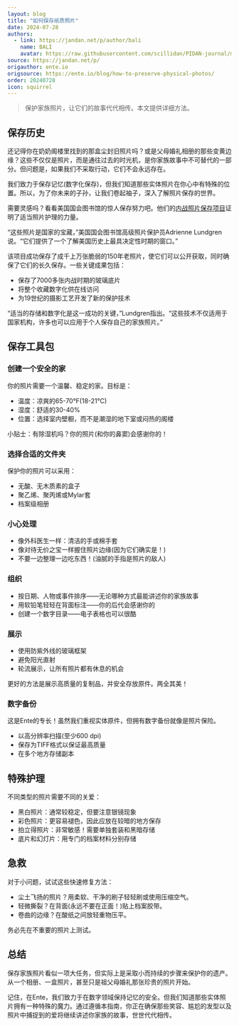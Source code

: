 ```yaml
---
layout: blog
title: "如何保存纸质照片"
date: 2024-07-28
authors:
  - link: https://jandan.net/p/author/bali
    name: BALI
    avatar: https://raw.githubusercontent.com/scillidan/PIDAN-journal/main/asset/yafa.png
source: https://jandan.net/p/
origauthor: ente.io
origsource: https://ente.io/blog/how-to-preserve-physical-photos/
order: 20240728
icon: squirrel
---
```


> 保护家族照片，让它们的故事代代相传。本文提供详细方法。

## 保存历史

还记得你在奶奶阁楼里找到的那盒尘封旧照片吗？或是父母婚礼相册的那些变黄边缘？这些不仅仅是照片，而是通往过去的时光机，是你家族故事中不可替代的一部分。但问题是，如果我们不采取行动，它们不会永远存在。

我们致力于保存记忆(数字化保存)，但我们知道那些实体照片在你心中有特殊的位置。所以，为了你未来的子孙，让我们卷起袖子，深入了解照片保存的世界。

需要灵感吗？看看美国国会图书馆的惊人保存努力吧。他们的[内战照片保存项目](https://www.loc.gov/collections/civil-war-glass-negatives/about-this-collection/)证明了适当照片护理的力量。

“这些照片是国家的宝藏，”美国国会图书馆高级照片保护员Adrienne Lundgren说。“它们提供了一个了解美国历史上最具决定性时期的窗口。”

该项目成功保存了成千上万张脆弱的150年老照片，使它们可以公开获取，同时确保了它们的长久保存。一些关键成果包括：

- 保存了7000多张内战时期的玻璃底片  
- 将整个收藏数字化供在线访问  
- 为19世纪的摄影工艺开发了新的保护技术

“适当的存储和数字化是这一成功的关键，”Lundgren指出。“这些技术不仅适用于国家机构，许多也可以应用于个人保存自己的家族照片。”

## 保存工具包

### 创建一个安全的家

你的照片需要一个温馨、稳定的家。目标是：

- 温度：凉爽的65-70°F(18-21°C)  
- 湿度：舒适的30-40%  
- 位置：选择室内壁橱，而不是潮湿的地下室或闷热的阁楼

小贴士：有除湿机吗？你的照片(和你的鼻窦)会感谢你的！

### 选择合适的文件夹

保护你的照片可以采用：

- 无酸、无木质素的盒子  
- 聚乙烯、聚丙烯或Mylar套  
- 档案级相册

### 小心处理

- 像外科医生一样：清洁的手或棉手套  
- 像对待无价之宝一样握住照片边缘(因为它们确实是！)  
- 不要一边整理一边吃东西！(油腻的手指是照片的敌人)

### 组织

- 按日期、人物或事件排序——无论哪种方式最能讲述你的家族故事  
- 用软铅笔轻轻在背面标注——你的后代会感谢你的  
- 创建一个数字目录——电子表格也可以很酷

### 展示

- 使用防紫外线的玻璃框架  
- 避免阳光直射  
- 轮流展示，让所有照片都有休息的机会

更好的方法是展示高质量的复制品，并安全存放原件。两全其美！

### 数字备份

这是Ente的专长！虽然我们重视实体原件，但拥有数字备份就像是照片保险。

- 以高分辨率扫描(至少600 dpi)  
- 保存为TIFF格式以保证最高质量  
- 在多个地方存储副本

## 特殊护理

不同类型的照片需要不同的关爱：

- 黑白照片：通常较稳定，但要注意银镜现象  
- 彩色照片：更容易褪色，因此应放在较暗的地方保存  
- 拍立得照片：非常敏感！需要单独套装和黑暗存储  
- 底片和幻灯片：用专门的档案材料分别存储

## 急救

对于小问题，试试这些快速修复方法：

- 尘土飞扬的照片？用柔软、干净的刷子轻轻刷或使用压缩空气。  
- 轻微撕裂？在背面(永远不要在正面！)贴上档案胶带。  
- 卷曲的边缘？在酸纸之间放轻重物压平。

务必先在不重要的照片上测试。

## 总结

保存家族照片看似一项大任务，但实际上是采取小而持续的步骤来保护你的遗产。从一个相册、一盒照片，甚至只是祖父母婚礼那张珍贵的照片开始。

记住，在Ente，我们致力于在数字领域保持记忆的安全。但我们知道那些实体照片拥有一种特殊的魔力。通过遵循本指南，你正在确保那些笑容、尴尬的发型以及照片中捕捉到的爱将继续讲述你家族的故事，世世代代相传。
